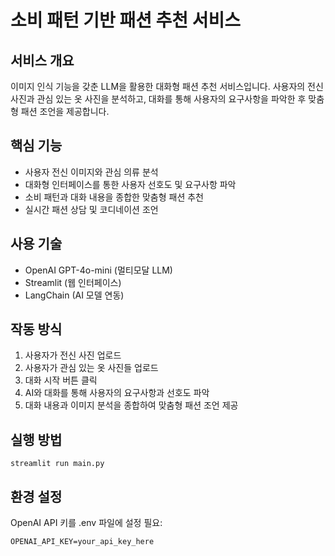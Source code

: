 # 소비 패턴 기반 패션 추천 서비스

## 서비스 개요
이미지 인식 기능을 갖춘 LLM을 활용한 대화형 패션 추천 서비스입니다. 사용자의 전신 사진과 관심 있는 옷 사진을 분석하고, 대화를 통해 사용자의 요구사항을 파악한 후 맞춤형 패션 조언을 제공합니다.

## 핵심 기능
- 사용자 전신 이미지와 관심 의류 분석
- 대화형 인터페이스를 통한 사용자 선호도 및 요구사항 파악
- 소비 패턴과 대화 내용을 종합한 맞춤형 패션 추천
- 실시간 패션 상담 및 코디네이션 조언

## 사용 기술
- OpenAI GPT-4o-mini (멀티모달 LLM)
- Streamlit (웹 인터페이스)
- LangChain (AI 모델 연동)

## 작동 방식
1. 사용자가 전신 사진 업로드
2. 사용자가 관심 있는 옷 사진들 업로드
3. 대화 시작 버튼 클릭
4. AI와 대화를 통해 사용자의 요구사항과 선호도 파악
5. 대화 내용과 이미지 분석을 종합하여 맞춤형 패션 조언 제공

## 실행 방법
```
streamlit run main.py
```

## 환경 설정
OpenAI API 키를 .env 파일에 설정 필요:
```
OPENAI_API_KEY=your_api_key_here
```
